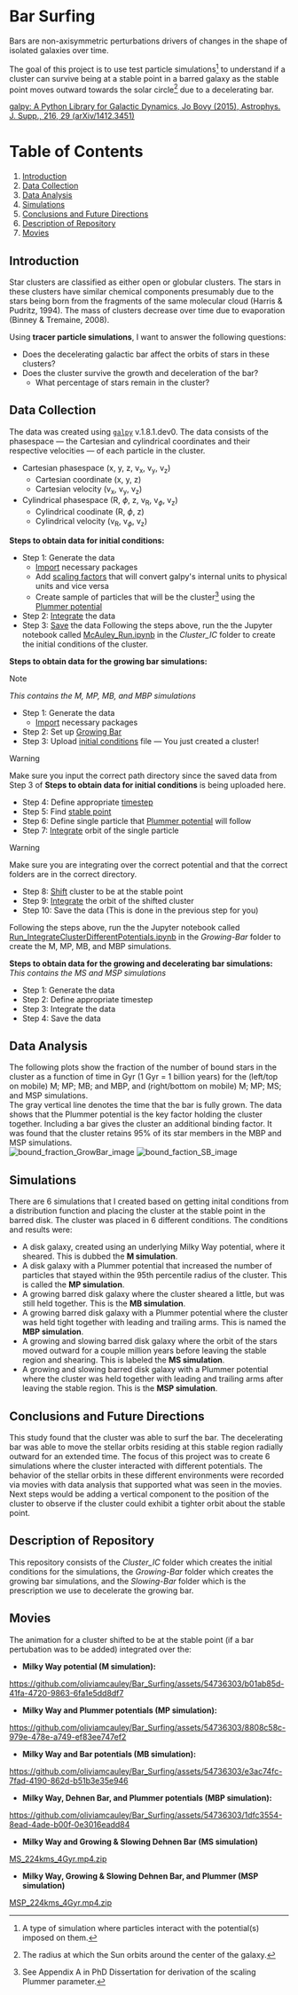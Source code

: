 # Bar Surfing
Bars are non-axisymmetric perturbations drivers of changes in the shape of isolated galaxies over time.

The goal of this project is to use test particle simulations[^1] to understand if a cluster can survive being at a stable point in a barred galaxy as the stable point moves outward towards the solar circle[^2] due to a decelerating bar.

[galpy: A Python Library for Galactic Dynamics, Jo Bovy (2015), Astrophys. J. Supp., 216, 29 (arXiv/1412.3451)](https://iopscience.iop.org/article/10.1088/0067-0049/216/2/29/pdf)

[^1]: A type of simulation where particles interact with the potential(s) imposed on them.
[^2]: The radius at which the Sun orbits around the center of the galaxy.

# Table of Contents
1. [Introduction](#Introduction)
2. [Data Collection](#Data-Collection)
3. [Data Analysis](#Data-Analysis)
4. [Simulations](#Simulations)
5. [Conclusions and Future Directions](#Conclusions-and-Future-Directions)
6. [Description of Repository](#Description-of-Repository)
7. [Movies](#Movies)

## Introduction
Star clusters are classified as either open or globular clusters. The stars in these clusters have similar chemical components presumably due to the stars being born from the fragments of the same molecular cloud (Harris & Pudritz, 1994). The mass of clusters decrease over time due to evaporation (Binney & Tremaine, 2008).

Using **tracer particle simulations**, I want to answer the following questions:
* Does the decelerating galactic bar affect the orbits of stars in these clusters?
* Does the cluster survive the growth and deceleration of the bar?
  *  What percentage of stars remain in the cluster?

## Data Collection
The data was created using <tt>[`galpy`](http://github.com/jobovy/galpy)</tt> v.1.8.1.dev0. The data consists of the phasespace &mdash; the Cartesian and cylindrical coordinates and their respective velocities &mdash; of each particle in the cluster.
* Cartesian phasespace (x, y, z, v<sub>x</sub>, v<sub>y</sub>, v<sub>z</sub>)
  * Cartesian coordinate (x, y, z)
  * Cartesian velocity (v<sub>x</sub>, v<sub>y</sub>, v<sub>z</sub>)
* Cylindrical phasespace (R, $\phi$, z, v<sub>R</sub>, v<sub>$\phi$</sub>, v<sub>z</sub>)
  * Cylindrical coodinate (R, $\phi$, z)
  * Cylindrical velocity (v<sub>R</sub>, v<sub>$\phi$</sub>, v<sub>z</sub>)

**Steps to obtain data for initial conditions:**
* Step 1: Generate the data
  * [Import](https://github.com/oliviamcauley/Bar_Surfing/blob/8029fd29a6e5ee13e61e3ac0c9f9f7e2848357f8/Cluster_IC/McAuley_Imports.ipynb) necessary packages
  * Add [scaling factors](https://github.com/oliviamcauley/Bar_Surfing/blob/8029fd29a6e5ee13e61e3ac0c9f9f7e2848357f8/Cluster_IC/McAuley_ScaleFactors.ipynb) that will convert galpy's internal units to physical units and vice versa
  * Create sample of particles that will be the cluster[^3] using the [Plummer potential](https://github.com/oliviamcauley/Bar_Surfing/blob/8029fd29a6e5ee13e61e3ac0c9f9f7e2848357f8/Cluster_IC/McAuley_PlummerPotential.ipynb)
* Step 2: [Integrate](https://github.com/oliviamcauley/Bar_Surfing/blob/8029fd29a6e5ee13e61e3ac0c9f9f7e2848357f8/Cluster_IC/McAuley_IntegrateIC.ipynb) the data
* Step 3: [Save](https://github.com/oliviamcauley/Bar_Surfing/blob/8029fd29a6e5ee13e61e3ac0c9f9f7e2848357f8/Cluster_IC/McAuley_SaveOrbitsIC.ipynb) the data
Following the steps above, run the the Jupyter notebook called [McAuley_Run.ipynb](https://github.com/oliviamcauley/Bar_Surfing/blob/45c5897bb3743ddbf32652d97a424be89b58d2a9/Cluster_IC/McAuley_Run_IC.ipynb) in the *Cluster_IC* folder to create the initial conditions of the cluster.

[^3]: See Appendix A in PhD Dissertation for derivation of the scaling Plummer parameter.

**Steps to obtain data for the growing bar simulations:** <br />
> [!NOTE]  
> *This contains the M, MP, MB, and MBP simulations*
* Step 1: Generate the data
  * [Import](https://github.com/oliviamcauley/Bar_Surfing/blob/e696f1c08b686e9fa6dde2825e7f9b9b7d8a8349/Growing-Bar/McAuley_Imports.ipynb) necessary packages
* Step 2: Set up [Growing Bar](https://github.com/oliviamcauley/Bar_Surfing/blob/e696f1c08b686e9fa6dde2825e7f9b9b7d8a8349/Growing-Bar/McAuley_DehnenBar.ipynb)
* Step 3: Upload [initial conditions](https://github.com/oliviamcauley/Bar_Surfing/blob/e696f1c08b686e9fa6dde2825e7f9b9b7d8a8349/Growing-Bar/ICs_File.ipynb) file &mdash; You just created a cluster!
> [!Warning]
> Make sure you input the correct path directory since the saved data from Step 3 of **Steps to obtain data for initial conditions** is being uploaded here.
* Step 4: Define appropriate [timestep](https://github.com/oliviamcauley/Bar_Surfing/blob/e696f1c08b686e9fa6dde2825e7f9b9b7d8a8349/Growing-Bar/Timescale_Calculator.ipynb)
* Step 5: Find [stable point](https://github.com/oliviamcauley/Bar_Surfing/blob/e696f1c08b686e9fa6dde2825e7f9b9b7d8a8349/Growing-Bar/FindL5.ipynb)
* Step 6: Define single particle that [Plummer potential](https://github.com/oliviamcauley/Bar_Surfing/blob/e696f1c08b686e9fa6dde2825e7f9b9b7d8a8349/Growing-Bar/MovePlummer.ipynb) will follow
* Step 7: [Integrate](https://github.com/oliviamcauley/Bar_Surfing/blob/e696f1c08b686e9fa6dde2825e7f9b9b7d8a8349/Growing-Bar/IntegrateSingleParticle.ipynb) orbit of the single particle
>[!Warning]
> Make sure you are integrating over the correct potential and that the correct folders are in the correct directory.
* Step 8: [Shift](https://github.com/oliviamcauley/Bar_Surfing/blob/e696f1c08b686e9fa6dde2825e7f9b9b7d8a8349/Growing-Bar/ShiftClusterOrbit.ipynb) cluster to be at the stable point
* Step 9: [Integrate](https://github.com/oliviamcauley/Bar_Surfing/blob/e696f1c08b686e9fa6dde2825e7f9b9b7d8a8349/Growing-Bar/IntegrateClusterOrbit.ipynb) the orbit of the shifted cluster
* Step 10: Save the data (This is done in the previous step for you)

Following the steps above, run the the Jupyter notebook called [Run_IntegrateClusterDifferentPotentials.ipynb](https://github.com/oliviamcauley/Bar_Surfing/blob/e696f1c08b686e9fa6dde2825e7f9b9b7d8a8349/Growing-Bar/Run_IntegrateClusterDifferentPotentials.ipynb) in the *Growing-Bar* folder to create the M, MP, MB, and MBP simulations.

**Steps to obtain data for the growing and decelerating bar simulations:** <br />
*This contains the MS and MSP simulations*
* Step 1: Generate the data
* Step 2: Define appropriate timestep
* Step 3: Integrate the data
* Step 4: Save the data

## Data Analysis
The following plots show the fraction of the number of bound stars in the cluster as a function of time in Gyr (1 Gyr = 1 billion years) for the (left/top on mobile) M; MP; MB; and MBP, and (right/bottom on mobile) M; MP; MS; and MSP simulations. <br /> The gray vertical line denotes the time that the bar is fully grown. 
The data shows that the Plummer potential is the key factor holding the cluster together. Including a bar gives the cluster an additional binding factor. It was found that the cluster retains 95% of its star members in the MBP and MSP simulations. <br />
![bound_fraction_GrowBar_image](https://github.com/user-attachments/assets/ea375403-d3fe-45f2-96fc-ee305c682940)
![bound_faction_SB_image](https://github.com/user-attachments/assets/3c153eb2-e4f6-461b-a49f-80feb94d89fc)


## Simulations
There are 6 simulations that I created based on getting inital conditions from a distribution function and placing the cluster at the stable point in the barred disk. The cluster was placed in 6 different conditions. The conditions and results were:
* A disk galaxy, created using an underlying Milky Way potential, where it sheared. This is dubbed the **M simulation**.
* A disk galaxy with a Plummer potential that increased the number of particles that stayed within the 95th percentile radius of the cluster. This is called the **MP simulation**.
* A growing barred disk galaxy where the cluster sheared a little, but was still held together. This is the **MB simulation**.
* A growing barred disk galaxy with a Plummer potential where the cluster was held tight together with leading and trailing arms. This is named the **MBP simulation**.
* A growing and slowing barred disk galaxy where the orbit of the stars moved outward for a couple million years before leaving the stable region and shearing. This is labeled the **MS simulation**.
* A growing and slowing barred disk galaxy with a Plummer potential where the cluster was held together with leading and trailing arms after leaving the stable region. This is the **MSP simulation**.

## Conclusions and Future Directions
This study found that the cluster was able to surf the bar. The decelerating bar was able to move the stellar orbits residing at this stable region radially outward for an extended time. The focus of this project was to create 6 simulations where the cluster interacted with different potentials. The behavior of the stellar orbits in these different environments were recorded via movies with data analysis that supported what was seen in the movies. Next steps would be adding a vertical component to the position of the cluster to observe if the cluster could exhibit a tighter orbit about the stable point. 

## Description of Repository
This repository consists of the *Cluster_IC* folder which creates the initial conditions for the simulations, the *Growing-Bar* folder which creates the growing bar simulations, and the *Slowing-Bar* folder which is the prescription we use to decelerate the growing bar.

## Movies
The animation for a cluster shifted to be at the stable point (if a bar pertubation was to be added) integrated over the:

* **Milky Way potential (M simulation):**

https://github.com/oliviamcauley/Bar_Surfing/assets/54736303/b01ab85d-41fa-4720-9863-6fa1e5dd8df7

* **Milky Way and Plummer potentials (MP simulation):**

https://github.com/oliviamcauley/Bar_Surfing/assets/54736303/8808c58c-979e-478e-a749-ef83ee747ef2

* **Milky Way and Bar potentials (MB simulation):**

https://github.com/oliviamcauley/Bar_Surfing/assets/54736303/e3ac74fc-7fad-4190-862d-b51b3e35e946

* **Milky Way, Dehnen Bar, and Plummer potentials (MBP simulation):**

https://github.com/oliviamcauley/Bar_Surfing/assets/54736303/1dfc3554-8ead-4ade-b00f-0e3016eadd84

* **Milky Way and Growing \& Slowing Dehnen Bar (MS simulation)**

[MS_224kms_4Gyr.mp4.zip](https://github.com/user-attachments/files/15992819/MS_224kms_4Gyr.mp4.zip)

* **Milky Way, Growing \& Slowing Dehnen Bar, and Plummer (MSP simulation)**

[MSP_224kms_4Gyr.mp4.zip](https://github.com/user-attachments/files/15979888/MSP_224kms_4Gyr.mp4.zip)
